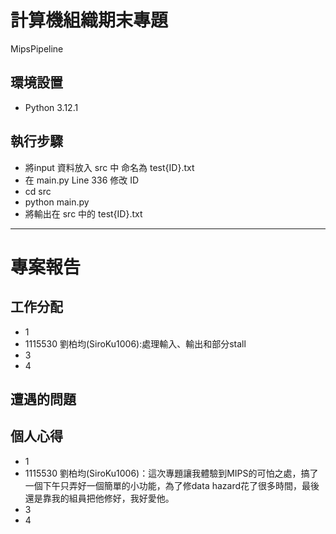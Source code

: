 # 計算機組織期末專題
MipsPipeline


## 環境設置
- Python 3.12.1

## 執行步驟
- 將input 資料放入 src 中 命名為 test{ID}.txt
- 在 main.py Line 336 修改 ID
- cd src
- python main.py
- 將輸出在 src 中的 test{ID}.txt

---
# 專案報告
## 工作分配
- 1
- 1115530 劉柏均(SiroKu1006):處理輸入、輸出和部分stall
- 3
- 4

## 遭遇的問題

## 個人心得
- 1
- 1115530 劉柏均(SiroKu1006)：這次專題讓我體驗到MIPS的可怕之處，搞了一個下午只弄好一個簡單的小功能，為了修data hazard花了很多時間，最後還是靠我的組員把他修好，我好愛他。
- 3
- 4
